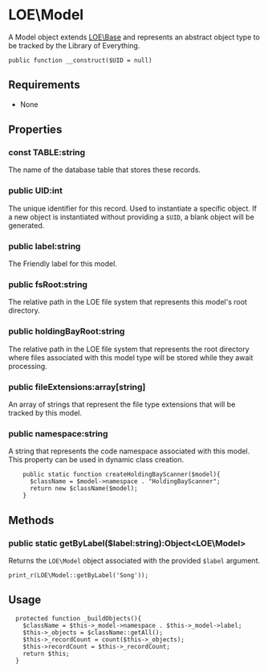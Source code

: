 

# LOE\Model

A Model object extends [LOE\Base](../../Base.md) and represents an abstract object type to be tracked by the Library of Everything.

`public function __construct($UID = null)`

## Requirements

* None

## Properties

### const TABLE:string

The name of the database table that stores these records.

### public UID:int
The unique identifier for this record. Used to instantiate a specific object. If a new object is instantiated without providing a `$UID`, a blank object will be generated.

### public label:string

The Friendly label for this model.

### public fsRoot:string

The relative path in the LOE file system that represents this model's root directory.

### public holdingBayRoot:string

The relative path in the LOE file system that represents the root directory where files associated with this model type will be stored while they await processing.

### public fileExtensions:array[string]

An array of strings that represent the file type extensions that will be tracked by this model.

### public namespace:string

A string that represents the code namespace associated with this model. This property can be used in dynamic class creation.

```
    public static function createHoldingBayScanner($model){
      $className = $model->namespace . "HoldingBayScanner";
      return new $className($model);
    }
```
## Methods

### public static getByLabel($label:string):Object<LOE\Model>

Returns the `LOE\Model` object associated with the provided `$label` argument.

`print_r(LOE\Model::getByLabel('Song'));`

## Usage

```
  protected function _buildObjects(){
    $className = $this->_model->namespace . $this->_model->label;
    $this->_objects = $className::getAll();
    $this->_recordCount = count($this->_objects);
    $this->recordCount = $this->_recordCount;
    return $this;
  }
```
